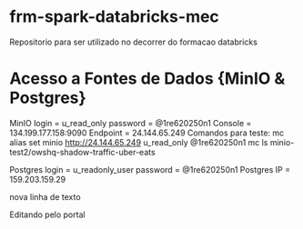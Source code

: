 # frm-spark-databricks-mec
Repositorio para ser utilizado no decorrer do formacao databricks

# Acesso a Fontes de Dados {MinIO & Postgres}

MinIO
login = u_read_only
password = @1re620250n1
Console = 134.199.177.158:9090
Endpoint = 24.144.65.249
Comandos para teste:
mc alias set minio http://24.144.65.249 u_read_only @1re620250n1
mc ls minio-test2/owshq-shadow-traffic-uber-eats


Postgres
login = u_readonly_user 
password = @1re620250n1
Postgres IP = 159.203.159.29

nova linha de texto

Editando pelo portal
